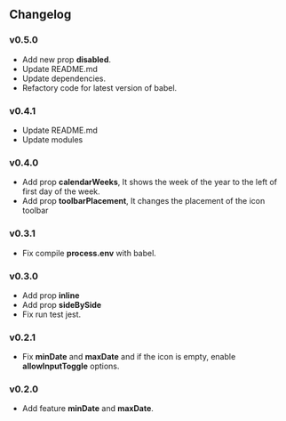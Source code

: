 ## Changelog

### v0.5.0
* Add new prop **disabled**.
* Update README.md
* Update dependencies.
* Refactory code for latest version of babel.

### v0.4.1
* Update README.md
* Update modules

### v0.4.0
* Add prop __calendarWeeks__, It shows the week of the year to the left of first day of the week.
* Add prop __toolbarPlacement__, It changes the placement of the icon toolbar

### v0.3.1
* Fix compile __process.env__ with babel.

### v0.3.0
* Add prop __inline__
* Add prop __sideBySide__
* Fix run test jest.

### v0.2.1
* Fix __minDate__ and __maxDate__ and if the icon is empty, enable __allowInputToggle__ options.

### v0.2.0
* Add feature __minDate__ and __maxDate__.
